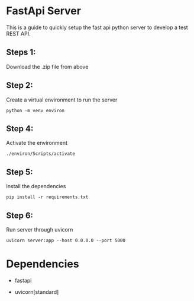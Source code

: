 # FastApi Server

This is a guide to quickly setup the fast api python server to develop a test REST API.

## Steps 1:

Download the .zip file from above

## Step 2:

Create a virtual environment to run the server

`python -m venv environ`

## Step 4:

Activate the environment

`./environ/Scripts/activate`

## Step 5:

Install the dependencies

`pip install -r requirements.txt`

## Step 6:

Run server through uvicorn

`uvicorn server:app --host 0.0.0.0 --port 5000`

# Dependencies

- fastapi

- uvicorn[standard]
